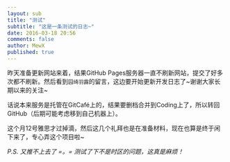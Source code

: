 ```yaml
---
layout: sub
title: "测试"
subtitle: "这是一条测试的日志~"
date: 2016-03-18 20:56
comments: false
author: MewX
published: true
---
```


昨天准备更新网站来着，结果GitHub Pages服务器一直不刷新网站，提交了好多次都不刷新。然后看到`园绮羽露`的留言，这边要开始更新开发日志了~谢谢大家长期以来的关注~

话说本来服务是托管在GitCafé上的，结果要删档合并到Coding上了，所以转回GitHub（后期可能考虑移到自己机器上）。

这个月12号雅思才过掉滴，然后这几个礼拜也是在准备材料，现在也算是终于闲下来了，专心弄这个项目啦~

*P.S. 又推不上去了 =。= 测试了下不是时区的问题，这真是麻烦！*
